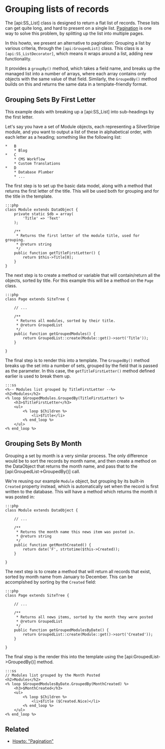 # Grouping lists of records

The [api:SS_List] class is designed to return a flat list of records.
These lists can get quite long, and hard to present on a single list.
[Pagination](/developer_guides/templates/how_tos/pagination) is one way to solve this problem,
by splitting up the list into multiple pages.

In this howto, we present an alternative to pagination: 
Grouping a list by various criteria, through the `[api:GroupedList]` class.
This class is a `[api:SS_ListDecorator]`, which means it wraps around a list,
adding new functionality. 

It provides a `groupBy()` method, which takes a field name, and breaks up the managed list 
into a number of arrays, where each array contains only objects with the same value of that field. 
Similarly, the `GroupedBy()` method builds on this and returns the same data in a template-friendly format.

## Grouping Sets By First Letter

This example deals with breaking up a [api:SS_List] into sub-headings by the first letter.

Let's say you have a set of Module objects, each representing a SilverStripe module, and you want to output a list of
these in alphabetical order, with each letter as a heading; something like the following list:

	*	B
		* Blog
	*	C
		* CMS Workflow
		* Custom Translations
	*	D
		* Database Plumber
		* ...

The first step is to set up the basic data model, 
along with a method that returns the first letter of the title. This
will be used both for grouping and for the title in the template.

	:::php
	class Module extends DataObject {
		private static $db = array(
			'Title' => 'Text'
		);
	
		/**
		 * Returns the first letter of the module title, used for grouping.
		 * @return string
		 */
		public function getTitleFirstLetter() {
			return $this->Title[0];
		}
	}

The next step is to create a method or variable that will contain/return all the objects, 
sorted by title. For this example this will be a method on the `Page` class.

	:::php
	class Page extends SiteTree {
	
		// ...
	
		/**
		 * Returns all modules, sorted by their title.
		 * @return GroupedList
		 */
		public function getGroupedModules() {
			return GroupedList::create(Module::get()->sort('Title'));
		}
	
	}

The final step is to render this into a template. The `GroupedBy()` method breaks up the set into
a number of sets, grouped by the field that is passed as the parameter. 
In this case, the `getTitleFirstLetter()` method defined earlier is used to break them up.

	:::ss
	<%-- Modules list grouped by TitleFirstLetter --%>
	<h2>Modules</h2>
	<% loop $GroupedModules.GroupedBy(TitleFirstLetter) %>
		<h3>$TitleFirstLetter</h3>
		<ul>
			<% loop $Children %>
				<li>$Title</li>
			<% end_loop %>
		</ul>
	<% end_loop %>

## Grouping Sets By Month

Grouping a set by month is a very similar process. 
The only difference would be to sort the records by month name, and
then create a method on the DataObject that returns the month name, 
and pass that to the [api:GroupedList->GroupedBy()] call.

We're reusing our example `Module` object,
but grouping by its built-in `Created` property instead,
which is automatically set when the record is first written to the database.
This will have a method which returns the month it was posted in:

	:::php
	class Module extends DataObject {
	
		// ...
	
		/**
		 * Returns the month name this news item was posted in.
		 * @return string
		 */
		public function getMonthCreated() {
			return date('F', strtotime($this->Created));
		}
	
	}

The next step is to create a method that will return all records that exist, 
sorted by month name from January to December. This can be accomplshed by sorting by the `Created` field:

	:::php
	class Page extends SiteTree {
		
		// ...
		
		/**
		 * Returns all news items, sorted by the month they were posted
		 * @return GroupedList
		 */
		public function getGroupedModulesByDate() {
			return GroupedList::create(Module::get()->sort('Created'));
		}
	
	}

The final step is the render this into the template using the [api:GroupedList->GroupedBy()] method.

	:::ss
	// Modules list grouped by the Month Posted
	<h2>Modules</h2>
	<% loop $GroupedModulesByDate.GroupedBy(MonthCreated) %>
		<h3>$MonthCreated</h3>
		<ul>
			<% loop $Children %>
				<li>$Title ($Created.Nice)</li>
			<% end_loop %>
		</ul>
	<% end_loop %>

## Related

 * [Howto: "Pagination"](/developer_guides/templates/how_tos/pagination)
 
